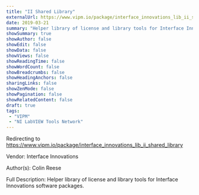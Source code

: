 ```yaml
---
title: "II Shared Library"
externalUrl: https://www.vipm.io/package/interface_innovations_lib_ii_shared_library
date: 2019-03-21
summary: "Helper library of license and library tools for Interface Innovations software packages."
showSummary: true
showAuthor: false
showEdit: false
showData: false
showViews: false
showReadingTime: false
showWordCount: false
showBreadcrumbs: false
showHeadingAnchors: false
sharingLinks: false
showZenMode: false
showPagination: false
showRelatedContent: false
draft: true
tags:
 - "VIPM"
 - "NI LabVIEW Tools Network"
---
```


Redirecting to https://www.vipm.io/package/interface_innovations_lib_ii_shared_library

Vendor: Interface Innovations

Author(s): Colin Reese
 
Full Description:
Helper library of license and library tools for Interface Innovations software packages.